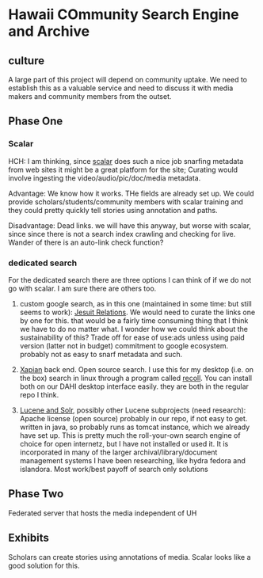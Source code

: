 # Hawaii COmmunity Search Engine and Archive

## culture

A large part of this project will depend on community uptake.  We need to establish this as a valuable service and need to discuss it with media makers and community members from the outset.  

## Phase One

### Scalar

HCH: I am thinking, since [scalar](https://github.com/anvc/scalar) does such a nice job snarfing metadata from web sites it might be a great platform for the site;  Curating would involve ingesting the video/audio/pic/doc/media metadata.

Advantage: We know how it works.  THe fields are already set up.  We could provide scholars/students/community members with scalar training and they could pretty quickly tell stories using annotation and paths.

Disadvantage: Dead links.  we will have this anyway, but worse with scalar, since since there is not a search index crawling and checking for live.  Wander of there is an auto-link check function?

### dedicated search

For the dedicated search  there are three options I can think of if we do not go with scalar.  I am sure there are others too. 

1. custom google search, as in this one (maintained in some time: but still seems to work): [Jesuit Relations](https://cse.google.com/cse/publicurl?hl=en&cx=001809558985265777363:c-vjziibyi4).  We would need to curate the links one by one for this.  that would be a fairly time consuming thing that I think we have to do no matter what.  I wonder how we could think about the sustainability of this?  Trade off for ease of use:ads unless using paid version (latter not in budget) commitment to google ecosystem.  probably not as easy to snarf metadata and such.

2. [Xapian](http://xapian.org/) back end.  Open source search.  I use this for my desktop (i.e. on the box) search in linux through a program called [recoll](http://www.lesbonscomptes.com/recoll/).  You can install both on our DAHI desktop interface easily.  they are both in the regular repo I think.

3. [Lucene and Solr](https://en.wikipedia.org/wiki/Lucene), possibly other Lucene subprojects (need research):  Apache license (open source) probably in our repo, if not easy to get.  written in java, so probably runs as tomcat instance, which we already have set up.  This is pretty much the roll-your-own search engine of choice for open internetz, but I have not installed or used it.  It is incorporated in many of the larger archival/library/document management systems I have been researching, like hydra fedora and islandora.  Most work/best payoff of search only solutions

## Phase Two

Federated server that hosts the media independent of UH

## Exhibits

Scholars can create stories using annotations of media.  Scalar looks like a good solution for this.
